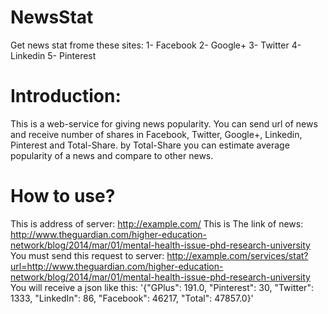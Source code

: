 NewsStat
========

Get news stat frome these sites:
1- Facebook
2- Google+
3- Twitter
4- Linkedin
5- Pinterest


Introduction:
=============

This is a web-service for giving news popularity. You can send url of news and receive number of shares in
Facebook, Twitter, Google+, Linkedin, Pinterest and Total-Share. by Total-Share you can estimate average popularity
of a news and compare to other news.


How to use?
===========

This is address of server:
http://example.com/
This is The link of news:
http://www.theguardian.com/higher-education-network/blog/2014/mar/01/mental-health-issue-phd-research-university
You must send this request to server:
http://example.com/services/stat?url=http://www.theguardian.com/higher-education-network/blog/2014/mar/01/mental-health-issue-phd-research-university
You will receive a json like this:
'{"GPlus": 191.0, "Pinterest": 30, "Twitter": 1333, "LinkedIn": 86, "Facebook": 46217, "Total": 47857.0}'
